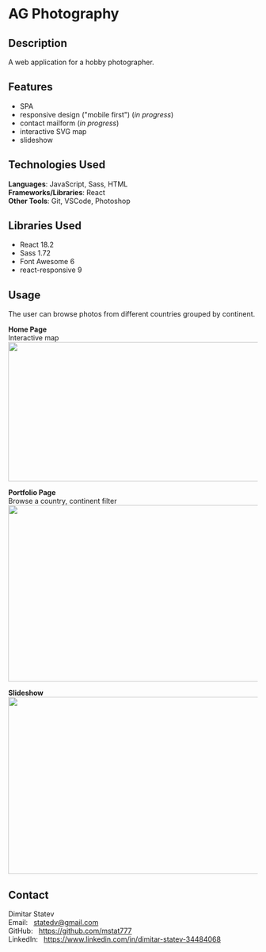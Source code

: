 # AG Photography

## Description

A web application for a hobby photographer.

## Features

- SPA
- responsive design ("mobile first") (*in progress*)
- contact mailform (*in progress*)
- interactive SVG map
- slideshow

## Technologies Used

**Languages**: JavaScript, Sass, HTML<br/>
**Frameworks/Libraries**: React<br/>
**Other Tools**: Git, VSCode, Photoshop

## Libraries Used

* React 18.2
* Sass 1.72
* Font Awesome 6
* react-responsive 9

## Usage 

The user can browse photos from different countries grouped by continent.

**Home Page**<br/>
Interactive map<br/>
<img src="https://ag.mitkostatev.com/other/home-desktop.jpg" width="600" height="281"/>

**Portfolio Page**<br/>
Browse a country, continent filter<br/>
<img src="https://ag.mitkostatev.com/other/europe-desktop.jpg" width="600" height="356"/>

**Slideshow**<br/>
<img src="https://ag.mitkostatev.com/other/norway-desktop.jpg" width="600" height="357"/>

## Contact

Dimitar Statev<br/>
Email: &nbsp;  statedv@gmail.com<br/>
GitHub: &nbsp;  https://github.com/mstat777<br/>
LinkedIn: &nbsp;  https://www.linkedin.com/in/dimitar-statev-34484068